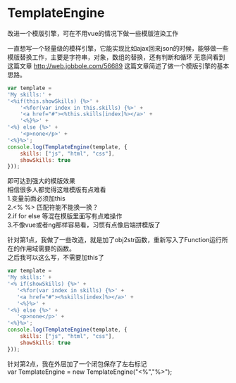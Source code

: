 # TemplateEngine
改进一个模版引擎，可在不用vue的情况下做一些模版渲染工作

一直想写一个轻量级的模样引擎，它能实现比如ajax回来json的时候，能够做一些模版替换工作，主要是字符串，对象，数组的替换，还有判断和循环
无意间看到这篇文章 http://web.jobbole.com/56689  这篇文章简述了做一个模版引擎的基本思路。  

```javascript
var template =  
'My skills:' +  
'<%if(this.showSkills) {%>' +  
    '<%for(var index in this.skills) {%>' +  
    '<a href="#"><%this.skills[index]%></a>' +  
    '<%}%>' +  
'<%} else {%>' +  
    '<p>none</p>' +  
'<%}%>';  
console.log(TemplateEngine(template, {  
    skills: ["js", "html", "css"],  
    showSkills: true  
}));  
```

即可达到强大的模版效果  
相信很多人都觉得这堆模版有点难看  
1.变量前面必须加this  
2.<% %> 匹配符能不能换一换？  
2.if for else 等混在模版里面写有点难操作  
3.不像vue或者ng那样容易看，习惯有点像后端拼模版了  

针对第1点，我做了一些改造，就是加了obj2str函数，重新写入了Function运行所在的作用域需要的函数。  
之后我可以这么写，不需要加this了  
```javascript
var template =
'My skills:' +
'<% if(showSkills) {%>' +
   '<%for(var index in skills) {%>' +
   '<a href="#"><%skills[index]%></a>' +
   '<%}%>' +
'<%} else {%>' +
   '<p>none</p>' +
'<%}%>';
console.log(TemplateEngine(template, {
    skills: ["js", "html", "css"],
    showSkills: true
}));
```
针对第2点，我在外层加了一个闭包保存了左右标记  
var TemplateEngine = new TemplateEngine("<%","%>");
